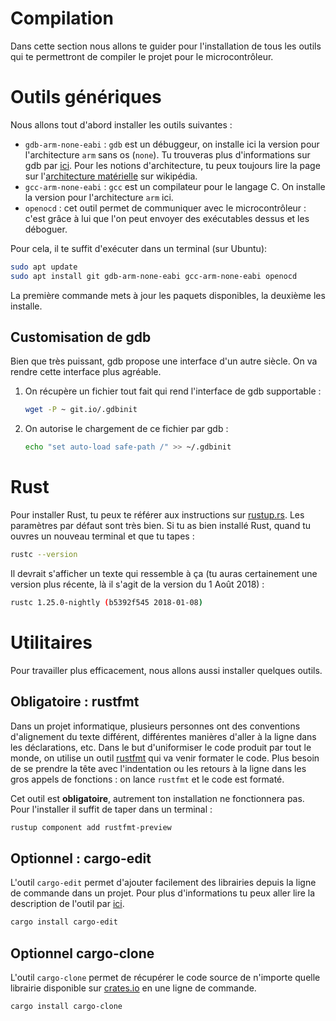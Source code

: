 # Compilation

Dans cette section nous allons te guider pour l'installation de tous les outils qui te permettront de compiler le projet pour le microcontrôleur.

# Outils génériques

Nous allons tout d'abord installer les outils suivantes :

* `gdb-arm-none-eabi` : `gdb` est un débuggeur, on installe ici la version pour l'architecture `arm` sans os (`none`). Tu trouveras plus d'informations sur gdb par [ici](https://fr.wikipedia.org/wiki/GNU_Debugger). Pour les notions d'architecture, tu peux toujours lire la page sur l'[architecture matérielle](https://fr.wikipedia.org/wiki/Architecture_de_processeur) sur wikipédia.
* `gcc-arm-none-eabi` : `gcc` est un compilateur pour le langage C. On installe la version pour l'architecture `arm` ici.
* `openocd` : cet outil permet de communiquer avec le microcontrôleur : c'est grâce à lui que l'on peut envoyer des exécutables dessus et les déboguer.

Pour cela, il te suffit d'exécuter dans un terminal (sur Ubuntu):

```bash
sudo apt update
sudo apt install git gdb-arm-none-eabi gcc-arm-none-eabi openocd
```

La première commande mets à jour les paquets disponibles, la deuxième les installe.

## Customisation de gdb

Bien que très puissant, gdb propose une interface d'un autre siècle. On va rendre cette interface plus agréable.
1. On récupère un fichier tout fait qui rend l'interface de gdb supportable :
	```bash
	wget -P ~ git.io/.gdbinit
	```
2. On autorise le chargement de ce fichier par gdb :
	```bash
	echo "set auto-load safe-path /" >> ~/.gdbinit
	```

# Rust

Pour installer Rust, tu peux te référer aux instructions sur [rustup.rs](https://rustup.rs). Les paramètres par défaut sont très bien.
Si tu as bien installé Rust, quand tu ouvres un nouveau terminal et que tu tapes :

```bash
rustc --version
```

Il devrait s'afficher un texte qui ressemble à ça (tu auras certainement une version plus récente, là il s'agit de la version du 1 Août 2018) :

```bash
rustc 1.25.0-nightly (b5392f545 2018-01-08)
```

# Utilitaires

Pour travailler plus efficacement, nous allons aussi installer quelques outils.

## Obligatoire : rustfmt

Dans un projet informatique, plusieurs personnes ont des conventions d'alignement du texte différent, différentes manières d'aller à la ligne dans les déclarations, etc.
Dans le but d'uniformiser le code produit par tout le monde, on utilise un outil [rustfmt](https://github.com/rust-lang-nursery/rustfmt) qui va venir formater le code. Plus besoin de se prendre la tête avec l'indentation ou les retours à la ligne dans les gros appels de fonctions : on lance `rustfmt` et le code est formaté.

Cet outil est **obligatoire**, autrement ton installation ne fonctionnera pas. Pour l'installer il suffit de taper dans un terminal :

```bash
rustup component add rustfmt-preview
```

## Optionnel : cargo-edit

L'outil `cargo-edit` permet d'ajouter facilement des librairies depuis la ligne de commande dans un projet. Pour plus d'informations tu peux aller lire la description de l'outil par [ici](https://crates.io/crates/cargo-edit).

```bash
cargo install cargo-edit
```

## Optionnel cargo-clone

L'outil `cargo-clone` permet de récupérer le code source de n'importe quelle librairie disponible sur [crates.io](https://crates.io) en une ligne de commande.

```bash
cargo install cargo-clone
```
